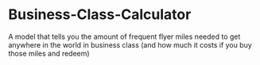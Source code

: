 # Business-Class-Calculator
A model that tells you the amount of frequent flyer miles needed to get anywhere in the world in business class (and how much it costs if you buy those miles and redeem)
